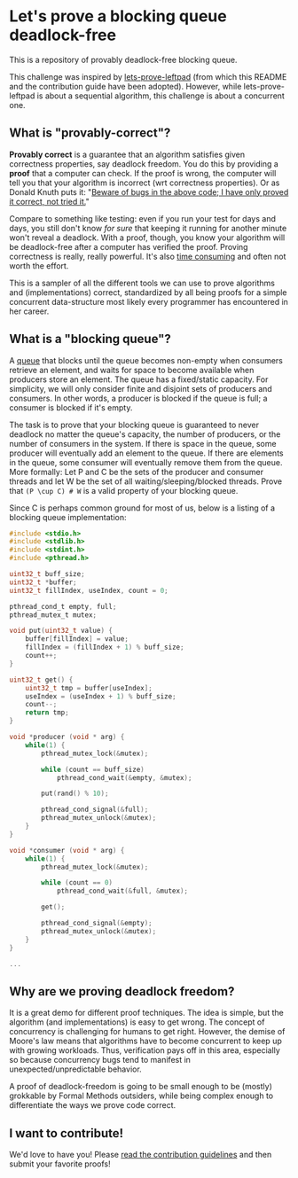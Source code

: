 # Let's prove a blocking queue deadlock-free

This is a repository of provably deadlock-free blocking queue.

This challenge was inspired by [lets-prove-leftpad](https://github.com/hwayne/lets-prove-leftpad) (from which this README and the contribution guide have been adopted).  However, while lets-prove-leftpad is about a sequential algorithm, this challenge is about a concurrent one.

## What is "provably-correct"?

**Provably correct** is a guarantee that an algorithm satisfies given correctness properties, say deadlock freedom. You do this by providing a **proof** that a computer can check. If the proof is wrong, the computer will tell you that your algorithm is incorrect (wrt correctness properties). Or as Donald Knuth puts it: "[Beware of bugs in the above code; I have only proved it correct, not tried it.](https://www-cs-faculty.stanford.edu/~knuth/faq.html)" 

Compare to something like testing: even if you run your test for days and days, you still don't know _for sure_ that keeping it running for another minute won't reveal a deadlock. With a proof, though, you know your algorithm will be deadlock-free after a computer has verified the proof. Proving correctness is really, really powerful. It's also [time consuming](https://xavierleroy.org/talks/IHP-2014.pdf) and often not worth the effort.

This is a sampler of all the different tools we can use to prove algorithms and (implementations) correct, standardized by all being proofs for a simple concurrent data-structure most likely every programmer has encountered in her career.

## What is a "blocking queue"?

A [queue](https://en.wikipedia.org/wiki/Queue_(abstract_data_type)) that blocks until the queue becomes non-empty when consumers retrieve an element, and waits for space to become available when producers store an element. The queue has a fixed/static capacity. For simplicity, we will only consider finite and disjoint sets of producers and consumers. In other words, a producer is blocked if the queue is full; a consumer is blocked if it's empty.

The task is to prove that your blocking queue is guaranteed to never deadlock no matter the queue's capacity, the number of producers, or the number of consumers in the system. If there is space in the queue, some producer will eventually add an element to the queue. If there are elements in the queue, some consumer will eventually remove them from the queue.  More formally: Let P and C be the sets of the producer and consumer threads and let W be the set of all waiting/sleeping/blocked threads. Prove that ```(P \cup C) # W``` is a valid property of your blocking queue.

Since C is perhaps common ground for most of us, below is a listing of a blocking queue implementation:

```C
#include <stdio.h>
#include <stdlib.h>
#include <stdint.h>
#include <pthread.h>

uint32_t buff_size;
uint32_t *buffer;
uint32_t fillIndex, useIndex, count = 0;

pthread_cond_t empty, full; 
pthread_mutex_t mutex;

void put(uint32_t value) {
	buffer[fillIndex] = value;
	fillIndex = (fillIndex + 1) % buff_size;
	count++;
}

uint32_t get() {
	uint32_t tmp = buffer[useIndex];
	useIndex = (useIndex + 1) % buff_size;
	count--;
	return tmp;
}

void *producer (void * arg) {
	while(1) {
		pthread_mutex_lock(&mutex);

		while (count == buff_size)
			pthread_cond_wait(&empty, &mutex);

		put(rand() % 10);

		pthread_cond_signal(&full);
		pthread_mutex_unlock(&mutex);
	}
}

void *consumer (void * arg) {
	while(1) {
		pthread_mutex_lock(&mutex);

		while (count == 0)
			pthread_cond_wait(&full, &mutex);

		get();

		pthread_cond_signal(&empty);
		pthread_mutex_unlock(&mutex);
	} 
}

...
```

## Why are we proving deadlock freedom?

It is a great demo for different proof techniques. The idea is simple, but the algorithm (and implementations) is easy to get wrong.  The concept of concurrency is challenging for humans to get right. However, the demise of Moore's law means that algorithms have to become concurrent to keep up with growing workloads. Thus, verification pays off in this area, especially so because concurrency bugs tend to manifest in unexpected/unpredictable behavior.

A proof of deadlock-freedom is going to be small enough to be (mostly) grokkable by Formal Methods outsiders, while being complex enough to differentiate the ways we prove code correct.

## I want to contribute!

We'd love to have you! Please [read the contribution guidelines](CONTRIBUTING.md) and then submit your favorite proofs!
